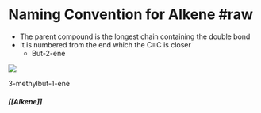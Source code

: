 # Naming Convention for Alkene #raw
- The parent compound is the longest chain containing the double bond
- It is numbered from the end which the C=C is closer
	- But-2-ene

<img src="https://mint-garden.netlify.app/assets/3-methylbut-1-ene.png" style="max-width:100%;height:auto">

3-methylbut-1-ene

##### [[Alkene]]